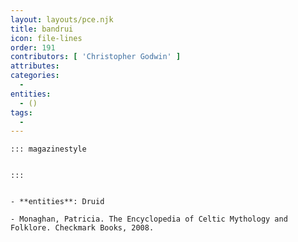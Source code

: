 ```yaml
---
layout: layouts/pce.njk
title: bandrui
icon: file-lines
order: 191
contributors: [ 'Christopher Godwin' ]
attributes:
categories:
  - 
entities:
  - ()
tags:
  - 
---
```

``` tab [group1:Info]
::: magazinestyle


:::
```
``` tab [group1:Attributes]
```
``` tab [group1:Entities]
- **entities**: Druid
```
``` tab [group1:Sources]
- Monaghan, Patricia. The Encyclopedia of Celtic Mythology and Folklore. Checkmark Books, 2008.
```
